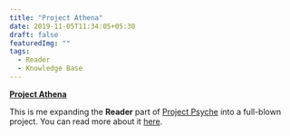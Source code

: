 ```yaml
---
title: "Project Athena"
date: 2019-11-05T11:34:05+05:30
draft: false
featuredImg: ""
tags: 
  - Reader
  - Knowledge Base
---
```


**[Project Athena](https://project-athena.org/)**

This is me expanding the **Reader** part of [Project Psyche](https://thisisgvrt.me/posts/project-psyche/) into a full-blown project. You can read more about it [here](https://project-athena.org/blog/hello-world/).